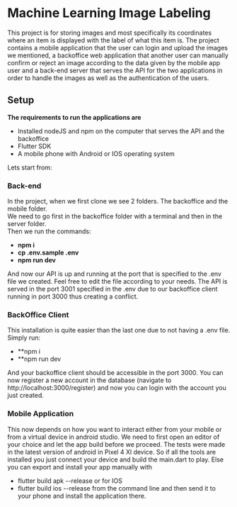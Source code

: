 # Machine Learning Image Labeling

This project is for storing images and most specifically its coordinates where an item is displayed with the label of what this item is.
The project contains a mobile application that the user can login and upload the images we mentioned, a backoffice web application 
that another user can manually confirm or reject an image according to the data given by the mobile app user and
a back-end server that serves the API for the two applications in order to handle the images as well as the authentication of the users.

## Setup

**The requirements to run the applications are**
  * Installed nodeJS and npm on the computer that serves the API and the backoffice
  * Flutter SDK
  * A mobile phone with Android or IOS operating system

Lets start from:
### Back-end

In the project, when we first clone we see 2 folders. The backoffice and the mobile folder.  
We need to go first in the backoffice folder with a terminal and then in the server folder.  
Then we run the commands:
  * **npm i**
  * **cp .env.sample .env**
  * **npm run dev**
  
And now our API is up and running at the port that is specified to the .env file we created. Feel free to edit
the file according to your needs. The API is served in the port 3001 specified in the .env due to our backoffice client
running in port 3000 thus creating a conflict.

### BackOffice Client
This installation is quite easier than the last one due to not having a .env file. Simply run:
  * **npm i
  * **npm run dev

And your backoffice client should be accessible in the port 3000. You can now register a new account in the database (navigate to http://localhost:3000/register)
and now you can login with the account you just created.

### Mobile Application
This now depends on how you want to interact either from your mobile or from a virtual device in android studio. We need to first open an editor of your choice
and let the app build before we proceed. The tests were made in the latest version of android in Pixel 4 Xl device. So if all the tools are installed you just connect
your device and build the main.dart to play. Else you can export and install your app manually with
  * flutter build apk --release
  or for IOS
  * flutter build ios --release
from the command line and then send it to your phone and install the application there.
